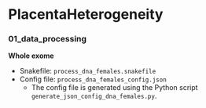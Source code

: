 # PlacentaHeterogeneity

### 01_data_processing
**Whole exome**
- Snakefile: `process_dna_females.snakefile`
- Config file: `process_dna_females_config.json`
  - The config file is generated using the Python script `generate_json_config_dna_females.py`.
